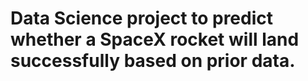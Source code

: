 # Data Science project to predict whether a SpaceX rocket will land successfully based on prior data.
